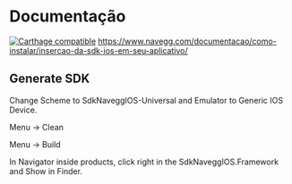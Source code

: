 # Documentação
[![Carthage compatible](https://img.shields.io/badge/Carthage-compatible-4BC51D.svg?style=flat)](https://github.com/Carthage/Carthage)
https://www.navegg.com/documentacao/como-instalar/insercao-da-sdk-ios-em-seu-aplicativo/

## Generate SDK

Change Scheme to SdkNaveggIOS-Universal and Emulator to Generic IOS Device.

Menu -> Clean

Menu -> Build

In Navigator inside products, click right in the SdkNaveggIOS.Framework and Show in Finder.
